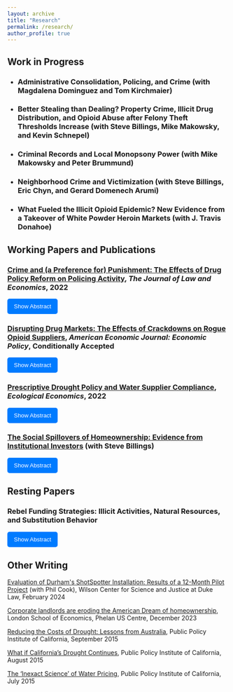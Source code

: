 ```yaml
---
layout: archive
title: "Research"
permalink: /research/
author_profile: true
---
```


<style>
  .toggle-button {
    background-color: #007bff; /* Bootstrap primary color */
    color: white; /* Text color */
    border: none; /* No border */
    padding: 10px 15px; /* Top-bottom, left-right padding */
    border-radius: 5px; /* Rounded corners */
    cursor: pointer; /* Pointer cursor on hover */
    transition: background-color 0.3s; /* Smooth transition */
  }

  .toggle-button:hover {
    background-color: #0056b3; /* Darker shade on hover */
  }

  .toggle-button:focus {
    outline: none; /* Remove focus outline */
  }
</style>

## Work in Progress

* ### Administrative Consolidation, Policing, and Crime (with Magdalena Dominguez and Tom Kirchmaier)

* ### Better Stealing than Dealing? Property Crime, Illicit Drug Distribution, and Opioid Abuse after Felony Theft Thresholds Increase (with Steve Billings, Mike Makowsky, and Kevin Schnepel)

* ### Criminal Records and Local Monopsony Power (with Mike Makowsky and Peter Brummund)

* ### Neighborhood Crime and Victimization (with Steve Billings, Eric Chyn, and Gerard Domenech Arumi)

* ### What Fueled the Illicit Opioid Epidemic? New Evidence from a Takeover of White Powder Heroin Markets (with J. Travis Donahoe)

## Working Papers and Publications

### [Crime and (a Preference for) Punishment: The Effects of Drug Policy Reform on Policing Activity](https://www.journals.uchicago.edu/doi/10.1086/721292), *The Journal of Law and Economics*, 2022

<button class="toggle-button" onclick="toggleText('abstract1')">Show Abstract</button>
<div id="abstract1" style="display: none;">
  We still know very little about the incentives of police. Using geocoded crime data and a novel source of within-city variation in punishment severity, I am able to shed light on enforcement behavior. I find that in parts of a city where drug sale penalties were weakened, there is a 13% decrease in all drug arrests. There is no displacement of non-drug offenses. If offenders were significantly deterred by harsher penalties, as the law intended and Becker’s (1968) model predicts, drug arrests should have increased in areas with weaker penalties. My results are therefore consistent with police treating enforcement effort and punishment severity as complements. I also find that city-wide crime and drug use do not increase after the reform. This paper thus calls into question the "War on Drugs" view of punishment and suggests that certain types of enforcement can be reduced without incurring large public safety costs.
</div>

### [Disrupting Drug Markets: The Effects of Crackdowns on Rogue Opioid Suppliers](https://papers.ssrn.com/sol3/papers.cfm?abstract_id=4266020), *American Economic Journal: Economic Policy*, Conditionally Accepted

<button class="toggle-button" onclick="toggleText('abstract2')">Show Abstract</button>
<div id="abstract2" style="display: none;">
  This paper estimates the impacts of doctor crackdowns on the quantity demanded of prescription opioids, across-market substitution, and across-product substitution. Exploiting plausibly exogenous variation in the timing and location of administrative actions, I find that cracking down on a single doctor decreases county-level opioid dispensing by 10%. This decline persists across space and grows over time. Additionally, significant heroin substitution occurs, yet overall overdose mortality decreases. These results highlight a critical tradeoff policymakers should consider with targeted crackdowns: reductions in the flow of new users must be balanced against the harm that arises when existing users substitute to more dangerous drugs. 
</div>

### [Prescriptive Drought Policy and Water Supplier Compliance](https://www.sciencedirect.com/science/article/pii/S092180092200091X?dgcid=author), *Ecological Economics*, 2022

<button class="toggle-button" onclick="toggleText('abstract3')">Show Abstract</button>
<div id="abstract3" style="display: none;">
  Governments often cannot use prices to induce water conservation, and the need to understand the impacts of alternate methods is growing due to increased variability in water resources. During the 2012-2016 drought in California, a period that may presage the future of water management in a warmer climate, the state attempted to manage water use through a set of mandatory restrictions that assigned each of California's 412 largest urban water suppliers to one of nine conservation tiers; those with greater historic usage needed to conserve more. I find that even though significant statewide savings occurred, only half of all suppliers complied with their conservation target. Moreover, the increased savings were not caused by the tiered design of the mandate: evidence from a regression discontinuity design shows that suppliers that just missed a stricter conservation tier actually conserved more. Additionally, water use rebounded after the regulation was removed, implying that variable adjustments in demand contributed more to water use savings than fixed cost household investments. Given the significant costs of water regulation and the high probability of future droughts, the policy implication is that both governments and water suppliers may benefit from investments in water supply reliability and less complex prescriptive policies.
</div>

### [The Social Spillovers of Homeownership: Evidence from Institutional Investors](https://papers.ssrn.com/sol3/papers.cfm?abstract_id=4649479) (with Steve Billings)

<button class="toggle-button" onclick="toggleText('abstract4')">Show Abstract</button>
<div id="abstract4" style="display: none;">
  We provide novel evidence on the social spillovers of homeownership by exploiting a recent trend of institutional investors purchasing single-family homes and converting them to permanent rentals. Using a granular difference-in-difference design based on proximity to a single investor-purchased property, we find that neighboring property values decline by 2% relative to those slightly further away. This decline grows over time yet decays across space, and these same properties experience increases in crime and decreases in property maintenance and registered voters. Our heterogeneity analysis suggests an important role for property owners, rather than tenants, in these observed externalities.
</div>

## Resting Papers

### Rebel Funding Strategies: Illicit Activities, Natural Resources, and Substitution Behavior 

<button class="toggle-button" onclick="toggleText('abstract5')">Show Abstract</button>
<div id="abstract5" style="display: none;">
  Rebel groups often exploit natural resources in order to finance their operations, yet we still know little about their basic funding decisions. Given the prevalence of asymmetric warfare, I examine how rebel groups choose between funding strategies using a unique panel dataset on the activities of 297 groups. I find that when the world price of a natural resource they exploit rises, rebel groups substitute away from extortion, smuggling, kidnapping, and theft. These results suggest that policies attempting to shut down these groups by cutting their main sources of funding may produce harmful unintended consequences in the short run.
</div>

<script>
  function toggleText(sectionId) {
    const section = document.getElementById(sectionId);
    const button = event.currentTarget;
    if (section.style.display === "none") {
      section.style.display = "block";
      button.textContent = "Hide Abstract";
    } else {
      section.style.display = "none";
      button.textContent = "Show Abstract";
    }
  }
</script>

## Other Writing

[Evaluation of Durham's ShotSpotter Installation: Results of a 12-Month Pilot Project](https://papers.ssrn.com/sol3/papers.cfm?abstract_id=4808698) (with Phil Cook), Wilson Center for Science and Justice at Duke Law, February 2024

[Corporate landlords are eroding the American Dream of homeownership](https://blogs.lse.ac.uk/usappblog/2023/12/18/corporate-landlords-are-eroding-the-american-dream-of-homeownership-especially-in-black-neighborhoods/), London School of Economics, Phelan US Centre, December 2023

[Reducing the Costs of Drought: Lessons from Australia](https://www.ppic.org/blog/reducing-the-costs-of-drought-lessons-from-australia/), Public Policy Institute of California, September 2015

[What if California’s Drought Continues](https://www.ppic.org/content/pubs/report/R_815EHR.pdf), Public Policy Institute of California, August 2015

[The ‘Inexact Science’ of Water Pricing](https://www.ppic.org/blog/the-inexact-science-of-water-pricing/), Public Policy Institute of California, July 2015

